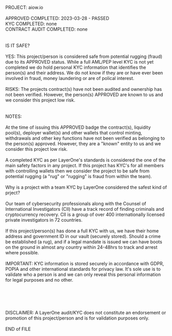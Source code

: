 PROJECT: aiow.io</br>
</br>
APPROVED COMPLETED: 2023-03-28 - PASSED</br>
KYC COMPLETED: none</br>
CONTRACT AUDIT COMPLETED: none</br>
</br>
</br>
IS IT SAFE?</br>
</br>
YES: This project/person is considered safe from potential rugging (fraud) due to its APPROVED status.  While a full AML/PEP level KYC is not yet completed we do hold personal KYC information that identifies the person(s) and their address.  We do not know if they are or have ever been involved in fraud, money laundering or are of polical interest.</br>
</br>
RISKS: The projects contract(s) have not been audited and ownership has not been verified. However, the person(s) APPROVED are known to us and we consider this project low risk.
</br>
</br>
</br>
NOTES:</br>
</br>
 At the time of issuing this APPROVED badge the contract(s), liquidity pool(s), deployer wallet(s) and other wallets that control minting, withdrawals and other key functions have not been verified as belonging to the person(s) approved.  However, they are a "known" entity to us and we consider this project low risk.</br>
</br>
 A completed KYC as per LayerOne's standards is considered the one of the main safety factors in any project.  If this project has KYC's for all members with controlling wallets then we consider the project to be safe from potential rugging (a "rug" or "rugging" is fraud from within the team).</br>
</br>
Why is a project with a team KYC by LayerOne considered the safest kind of prject?</br>
</br>
 Our team of cybersecurity professionals along with the Counsel of International Investigators (CII) have a track record of finding criminals and cryptocurrency recovery.  CII is a group of over 400 internationally licensed private investigators in 72 countries.</br>
</br>
 If this project/person(s) has done a full KYC with us, we have their home address and government ID in our vault (securely stored).  Should a crime be established (a rug), and if a legal mandate is issued we can have boots on the ground in almost any country within 24-48hrs to track and arrest where possible.</br>
</br>
IMPORTANT: KYC information is stored securely in accordance with GDPR, POPIA and other international standards for privacy law.  It's sole use is to validate who a person is and we can only reveal this personal information for legal purposes and no other.</br>
</br>
</br>
</br>
</br>
</br>
DISCLAIMER: A LayerOne audit/KYC does not constitute an endorsement or promotion of this project/person and is for validation purposes only.
</br>
</br>
END of FILE
